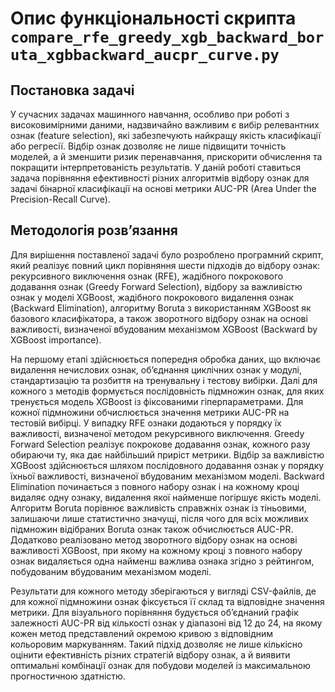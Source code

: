 # Опис функціональності скрипта `compare_rfe_greedy_xgb_backward_boruta_xgbbackward_aucpr_curve.py`

## Постановка задачі

У сучасних задачах машинного навчання, особливо при роботі з високовимірними даними, надзвичайно важливим є вибір релевантних ознак (feature selection), які забезпечують найкращу якість класифікації або регресії. Відбір ознак дозволяє не лише підвищити точність моделей, а й зменшити ризик перенавчання, прискорити обчислення та покращити інтерпретованість результатів. У даній роботі ставиться задача порівняння ефективності різних алгоритмів відбору ознак для задачі бінарної класифікації на основі метрики AUC-PR (Area Under the Precision-Recall Curve).

## Методологія розв’язання

Для вирішення поставленої задачі було розроблено програмний скрипт, який реалізує повний цикл порівняння шести підходів до відбору ознак: рекурсивного виключення ознак (RFE), жадібного покрокового додавання ознак (Greedy Forward Selection), відбору за важливістю ознак у моделі XGBoost, жадібного покрокового видалення ознак (Backward Elimination), алгоритму Boruta з використанням XGBoost як базового класифікатора, а також зворотного відбору ознак на основі важливості, визначеної вбудованим механізмом XGBoost (Backward by XGBoost importance).

На першому етапі здійснюється попередня обробка даних, що включає видалення нечислових ознак, об’єднання циклічних ознак у модулі, стандартизацію та розбиття на тренувальну і тестову вибірки. Далі для кожного з методів формується послідовність підмножин ознак, для яких тренується модель XGBoost із фіксованими гіперпараметрами. Для кожної підмножини обчислюється значення метрики AUC-PR на тестовій вибірці. У випадку RFE ознаки додаються у порядку їх важливості, визначеної методом рекурсивного виключення. Greedy Forward Selection реалізує покрокове додавання ознак, кожного разу обираючи ту, яка дає найбільший приріст метрики. Відбір за важливістю XGBoost здійснюється шляхом послідовного додавання ознак у порядку їхньої важливості, визначеної вбудованим механізмом моделі. Backward Elimination починається з повного набору ознак і на кожному кроці видаляє одну ознаку, видалення якої найменше погіршує якість моделі. Алгоритм Boruta порівнює важливість справжніх ознак із тіньовими, залишаючи лише статистично значущі, після чого для всіх можливих підмножин відібраних Boruta ознак також обчислюється AUC-PR. Додатково реалізовано метод зворотного відбору ознак на основі важливості XGBoost, при якому на кожному кроці з повного набору ознак видаляється одна найменш важлива ознака згідно з рейтингом, побудованим вбудованим механізмом моделі.

Результати для кожного методу зберігаються у вигляді CSV-файлів, де для кожної підмножини ознак фіксується її склад та відповідне значення метрики. Для візуального порівняння будується об’єднаний графік залежності AUC-PR від кількості ознак у діапазоні від 12 до 24, на якому кожен метод представлений окремою кривою з відповідним кольоровим маркуванням. Такий підхід дозволяє не лише кількісно оцінити ефективність різних стратегій відбору ознак, а й виявити оптимальні комбінації ознак для побудови моделей із максимальною прогностичною здатністю. 